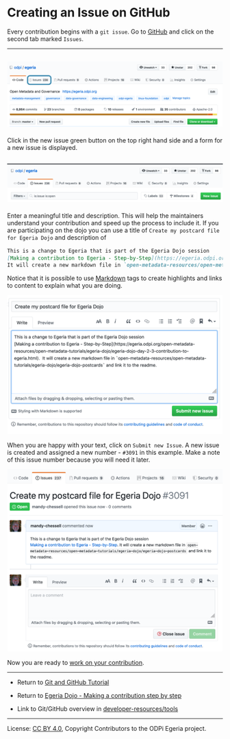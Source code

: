 <!-- SPDX-License-Identifier: CC-BY-4.0 -->
<!-- Copyright Contributors to the ODPi Egeria project 2020. -->

# Creating an Issue on GitHub

Every contribution begins with a `git issue`.
Go to [GitHub](https://github.com/odpi/egeria) and click on the second tab marked `Issues`.

----

![GitHub Issues Tab](../../../developer-resources/tools/git-hub-issues-tab.png#pagewidth)
----

Click in the new issue green button on the top right hand side and a form for a new
issue is displayed.


![GitHub New Issue Button](../../../developer-resources/tools/git-hub-new-issue-button.png#pagewidth)
----

Enter a meaningful title and description.  This will help the maintainers understand your contribution
and speed up the process to include it.
If you are participating on the dojo you can use a title of `Create my postcard file for Egeria Dojo`
and description of
```md
This is a change to Egeria that is part of the Egeria Dojo session
[Making a contribution to Egeria - Step-by-Step](https://egeria.odpi.org/open-metadata-resources/open-metadata-tutorials/egeria-dojo/egeria-dojo-day-2-3-contribution-to-egeria.html).
It will create a new markdown file in `open-metadata-resources/open-metadata-tutorials/egeria-dojo/egeria-dojo-postcards` and link it to the readme.
```
Notice that it is possible to use [Markdown](../../../developer-resources/tools/Markdown.md)
tags to create highlights and links to content to explain what you are doing.

![GitHub Create New Issue](../../../developer-resources/tools/git-hub-create-new-issue.png#pagewidth)

When you are happy with your text, click on `Submit new Issue`.  A new issue is created and
assigned a new number - `#3091` in this example.
Make a note of this issue number because you will need it later.

![GitHub New Issue Created](../../../developer-resources/tools/git-hub-new-issue-created.png#pagewidth)

Now you are ready to [work on your contribution](task-creating-a-fork-and-clone.md).

----
* Return to [Git and GitHub Tutorial](.)
* Return to [Egeria Dojo - Making a contribution step by step](../egeria-dojo/egeria-dojo-day-2-3-contribution-to-egeria.md)


* Link to Git/GitHub overview in [developer-resources/tools](../../../developer-resources/tools/Git-GitHub.md)

----
License: [CC BY 4.0](https://creativecommons.org/licenses/by/4.0/),
Copyright Contributors to the ODPi Egeria project.